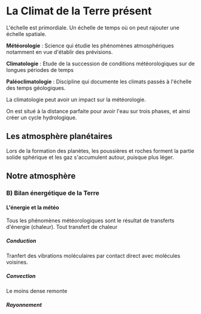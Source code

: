 # La Climat de la Terre présent

L'échelle est primordiale. Un échelle de temps où on peut rajouter une échelle spatiale.

**Météorologie** : Science qui étudie les phénomènes atmosphériques notamment en vue d'établir des prévisions.

**Climatologie** : Etude de la succession de conditions météorologiques sur de longues périodes de temps

**Paléoclimatologie** : Discipline qui documente les climats passés à l'échelle des temps géologiques.

La climatologie peut avoir un impact sur la météorologie.

On est situé à la distance parfaite pour avoir l'eau sur trois phases, et ainsi créer un cycle hydrologique.

## Les atmosphère planétaires

Lors de la formation des planètes, les poussières et roches forment la partie solide sphérique et les gaz s'accumulent autour, puisque plus léger.

## Notre atmosphère

### B) Bilan énergétique de la Terre

#### L'énergie et la météo

Tous les phénomènes météorologiques sont le résultat de transferts d'énergie (chaleur). Tout transfert de chaleur


##### Conduction

Tranfert des vibrations moléculaires par contact direct avec molécules voisines.

##### Convection

Le moins dense remonte

##### Rayonnement

